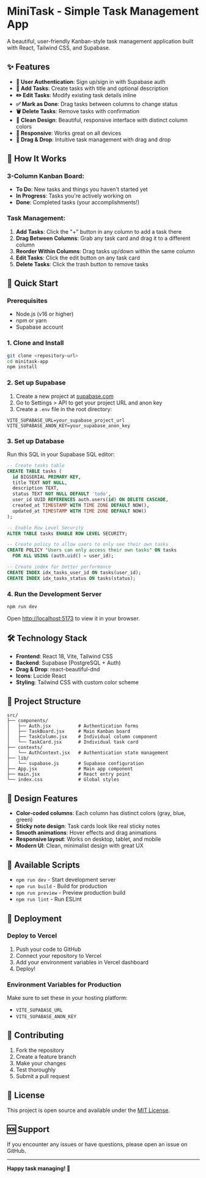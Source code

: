 # MiniTask - Simple Task Management App

A beautiful, user-friendly Kanban-style task management application built with React, Tailwind CSS, and Supabase.

## ✨ Features

- **🎯 User Authentication**: Sign up/sign in with Supabase auth
- **📝 Add Tasks**: Create tasks with title and optional description
- **✏️ Edit Tasks**: Modify existing task details inline
- **✅ Mark as Done**: Drag tasks between columns to change status
- **🗑️ Delete Tasks**: Remove tasks with confirmation
- **🎨 Clean Design**: Beautiful, responsive interface with distinct column colors
- **📱 Responsive**: Works great on all devices
- **🔄 Drag & Drop**: Intuitive task management with drag and drop

## 🎯 How It Works

### 3-Column Kanban Board:
- **To Do**: New tasks and things you haven't started yet
- **In Progress**: Tasks you're actively working on  
- **Done**: Completed tasks (your accomplishments!)

### Task Management:
1. **Add Tasks**: Click the "+" button in any column to add a task there
2. **Drag Between Columns**: Grab any task card and drag it to a different column
3. **Reorder Within Columns**: Drag tasks up/down within the same column
4. **Edit Tasks**: Click the edit button on any task card
5. **Delete Tasks**: Click the trash button to remove tasks

## 🚀 Quick Start

### Prerequisites
- Node.js (v16 or higher)
- npm or yarn
- Supabase account

### 1. Clone and Install
```bash
git clone <repository-url>
cd minitask-app
npm install
```

### 2. Set up Supabase

1. Create a new project at [supabase.com](https://supabase.com)
2. Go to Settings > API to get your project URL and anon key
3. Create a `.env` file in the root directory:
```env
VITE_SUPABASE_URL=your_supabase_project_url
VITE_SUPABASE_ANON_KEY=your_supabase_anon_key
```

### 3. Set up Database

Run this SQL in your Supabase SQL editor:

```sql
-- Create tasks table
CREATE TABLE tasks (
  id BIGSERIAL PRIMARY KEY,
  title TEXT NOT NULL,
  description TEXT,
  status TEXT NOT NULL DEFAULT 'todo',
  user_id UUID REFERENCES auth.users(id) ON DELETE CASCADE,
  created_at TIMESTAMP WITH TIME ZONE DEFAULT NOW(),
  updated_at TIMESTAMP WITH TIME ZONE DEFAULT NOW()
);

-- Enable Row Level Security
ALTER TABLE tasks ENABLE ROW LEVEL SECURITY;

-- Create policy to allow users to only see their own tasks
CREATE POLICY "Users can only access their own tasks" ON tasks
  FOR ALL USING (auth.uid() = user_id);

-- Create index for better performance
CREATE INDEX idx_tasks_user_id ON tasks(user_id);
CREATE INDEX idx_tasks_status ON tasks(status);
```

### 4. Run the Development Server
```bash
npm run dev
```

Open [http://localhost:5173](http://localhost:5173) to view it in your browser.

## 🛠️ Technology Stack

- **Frontend**: React 18, Vite, Tailwind CSS
- **Backend**: Supabase (PostgreSQL + Auth)
- **Drag & Drop**: react-beautiful-dnd
- **Icons**: Lucide React
- **Styling**: Tailwind CSS with custom color scheme

## 📁 Project Structure

```
src/
├── components/
│   ├── Auth.jsx          # Authentication forms
│   ├── TaskBoard.jsx     # Main Kanban board
│   ├── TaskColumn.jsx    # Individual column component
│   └── TaskCard.jsx      # Individual task card
├── contexts/
│   └── AuthContext.jsx   # Authentication state management
├── lib/
│   └── supabase.js       # Supabase configuration
├── App.jsx               # Main app component
├── main.jsx              # React entry point
└── index.css             # Global styles
```

## 🎨 Design Features

- **Color-coded columns**: Each column has distinct colors (gray, blue, green)
- **Sticky note design**: Task cards look like real sticky notes
- **Smooth animations**: Hover effects and drag animations
- **Responsive layout**: Works on desktop, tablet, and mobile
- **Modern UI**: Clean, minimalist design with great UX

## 🔧 Available Scripts

- `npm run dev` - Start development server
- `npm run build` - Build for production
- `npm run preview` - Preview production build
- `npm run lint` - Run ESLint

## 🚀 Deployment

### Deploy to Vercel

1. Push your code to GitHub
2. Connect your repository to Vercel
3. Add your environment variables in Vercel dashboard
4. Deploy!

### Environment Variables for Production

Make sure to set these in your hosting platform:
- `VITE_SUPABASE_URL`
- `VITE_SUPABASE_ANON_KEY`

## 🤝 Contributing

1. Fork the repository
2. Create a feature branch
3. Make your changes
4. Test thoroughly
5. Submit a pull request

## 📄 License

This project is open source and available under the [MIT License](LICENSE).

## 🆘 Support

If you encounter any issues or have questions, please open an issue on GitHub.

---

**Happy task managing! 🎉** 